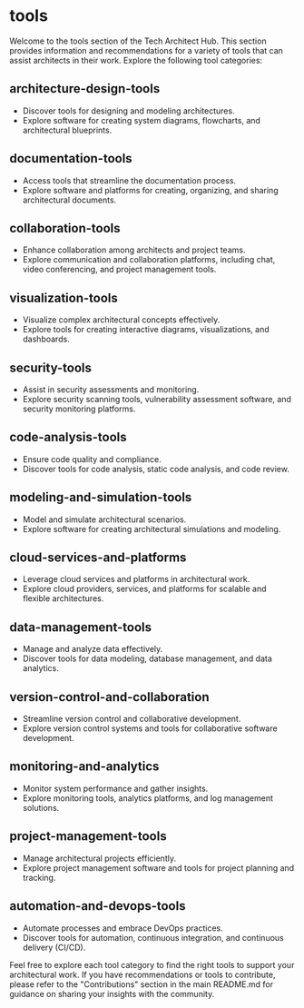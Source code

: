 # tools

Welcome to the tools section of the Tech Architect Hub. This section provides information and recommendations for a variety of tools that can assist architects in their work. Explore the following tool categories:

## architecture-design-tools

- Discover tools for designing and modeling architectures.
- Explore software for creating system diagrams, flowcharts, and architectural blueprints.

## documentation-tools

- Access tools that streamline the documentation process.
- Explore software and platforms for creating, organizing, and sharing architectural documents.

## collaboration-tools

- Enhance collaboration among architects and project teams.
- Explore communication and collaboration platforms, including chat, video conferencing, and project management tools.

## visualization-tools

- Visualize complex architectural concepts effectively.
- Explore tools for creating interactive diagrams, visualizations, and dashboards.

## security-tools

- Assist in security assessments and monitoring.
- Explore security scanning tools, vulnerability assessment software, and security monitoring platforms.

## code-analysis-tools

- Ensure code quality and compliance.
- Discover tools for code analysis, static code analysis, and code review.

## modeling-and-simulation-tools

- Model and simulate architectural scenarios.
- Explore software for creating architectural simulations and modeling.

## cloud-services-and-platforms

- Leverage cloud services and platforms in architectural work.
- Explore cloud providers, services, and platforms for scalable and flexible architectures.

## data-management-tools

- Manage and analyze data effectively.
- Discover tools for data modeling, database management, and data analytics.

## version-control-and-collaboration

- Streamline version control and collaborative development.
- Explore version control systems and tools for collaborative software development.

## monitoring-and-analytics

- Monitor system performance and gather insights.
- Explore monitoring tools, analytics platforms, and log management solutions.

## project-management-tools

- Manage architectural projects efficiently.
- Explore project management software and tools for project planning and tracking.

## automation-and-devops-tools

- Automate processes and embrace DevOps practices.
- Discover tools for automation, continuous integration, and continuous delivery (CI/CD).

Feel free to explore each tool category to find the right tools to support your architectural work. If you have recommendations or tools to contribute, please refer to the "Contributions" section in the main README.md for guidance on sharing your insights with the community.
